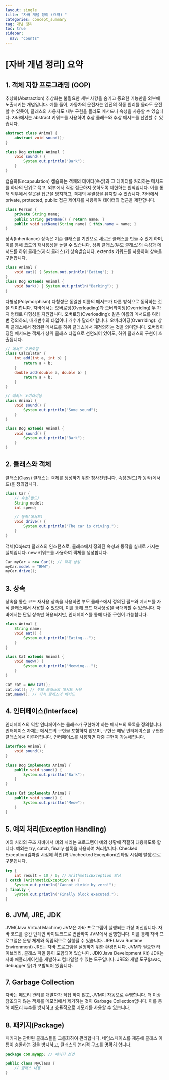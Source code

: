 ```yaml
---
layout: single
title: "자바 개념 정리 (요약) "
categories: concept_summary
tag: 개념 정리
toc: true
sidebar:
  nav: "counts"
---
```


# [자바 개념 정리] 요약

## 1. 객체 지향 프로그래밍 (OOP)

추상화(Abstraction)
추상화는 불필요한 세부 사항을 숨기고 중요한 기능만을 외부에 노출시키는 개념입니다. 예를 들어, 자동차의 운전자는 엔진의 작동 원리를 몰라도 운전할 수 있듯이, 클래스의 사용자도 내부 구현을 몰라도 메서드나 속성을 사용할 수 있습니다.
자바에서는 abstract 키워드를 사용하여 추상 클래스와 추상 메서드를 선언할 수 있습니다.

```java
abstract class Animal {
    abstract void sound();
}

class Dog extends Animal {
    void sound() {
        System.out.println("Bark");
    }
}
```

캡슐화(Encapsulation)
캡슐화는 객체의 데이터(속성)와 그 데이터를 처리하는 메서드를 하나의 단위로 묶고, 외부에서 직접 접근하지 못하도록 제한하는 원칙입니다. 이를 통해 외부에서 잘못된 접근을 방지하고, 객체의 무결성을 유지할 수 있습니다.
자바에서 private, protected, public 접근 제어자를 사용하여 데이터의 접근을 제한합니다.

```java
class Person {
    private String name;
    public String getName() { return name; }
    public void setName(String name) { this.name = name; }
}
```

상속(Inheritance)
상속은 기존 클래스를 기반으로 새로운 클래스를 만들 수 있게 하며, 이를 통해 코드의 재사용성을 높일 수 있습니다. 상위 클래스(부모 클래스)의 속성과 메서드를 하위 클래스(자식 클래스)가 상속받습니다.
extends 키워드를 사용하여 상속을 구현합니다.

```java
class Animal {
    void eat() { System.out.println("Eating"); }
}
class Dog extends Animal {
    void bark() { System.out.println("Barking"); }
}
```

다형성(Polymorphism)
다형성은 동일한 이름의 메서드가 다른 방식으로 동작하는 것을 의미합니다. 자바에서는 오버로딩(Overloading)과 오버라이딩(Overriding) 두 가지 형태로 다형성을 지원합니다.
오버로딩(Overloading): 같은 이름의 메서드를 여러 번 정의하되, 매개변수의 타입이나 개수가 달라야 합니다.
오버라이딩(Overriding): 상위 클래스에서 정의된 메서드를 하위 클래스에서 재정의하는 것을 의미합니다. 오버라이딩된 메서드는 객체가 상위 클래스 타입으로 선언되어 있어도, 하위 클래스의 구현이 호출됩니다.

```java
// 메서드 오버로딩
class Calculator {
    int add(int a, int b) {
        return a + b;
    }
    double add(double a, double b) {
        return a + b;
    }
}

// 메서드 오버라이딩
class Animal {
    void sound() {
        System.out.println("Some sound");
    }
}

class Dog extends Animal {
    void sound() {
        System.out.println("Bark");
    }
}
```

## 2. 클래스와 객체

클래스(Class)
클래스는 객체를 생성하기 위한 청사진입니다. 속성(필드)과 동작(메서드)을 정의합니다.

```java
class Car {
    // 속성(필드)
    String model;
    int speed;

    // 동작(메서드)
    void drive() {
        System.out.println("The car is driving.");
    }
}
```

객체(Object)
클래스의 인스턴스로, 클래스에서 정의된 속성과 동작을 실제로 가지는 실체입니다. new 키워드를 사용하여 객체를 생성합니다.

```java
Car myCar = new Car(); // 객체 생성
myCar.model = "BMW";
myCar.drive();
```

## 3. 상속

상속을 통한 코드 재사용
상속을 사용하면 부모 클래스에서 정의된 필드와 메서드를 자식 클래스에서 사용할 수 있으며, 이를 통해 코드 재사용성을 극대화할 수 있습니다.
자바에서는 단일 상속만 허용되지만, 인터페이스를 통해 다중 구현이 가능합니다.

```java
class Animal {
    String name;
    void eat() {
        System.out.println("Eating...");
    }
}

class Cat extends Animal {
    void meow() {
        System.out.println("Meowing...");
    }
}

Cat cat = new Cat();
cat.eat(); // 부모 클래스의 메서드 사용
cat.meow(); // 자식 클래스의 메서드
```

## 4. 인터페이스(Interface)

인터페이스의 역할
인터페이스는 클래스가 구현해야 하는 메서드의 목록을 정의합니다. 인터페이스 자체는 메서드의 구현을 포함하지 않으며, 구현은 해당 인터페이스를 구현한 클래스에서 이루어집니다.
인터페이스를 사용하면 다중 구현이 가능해집니다.

```java
interface Animal {
    void sound();
}

class Dog implements Animal {
    public void sound() {
        System.out.println("Bark");
    }
}

class Cat implements Animal {
    public void sound() {
        System.out.println("Meow");
    }
}
```

## 5. 예외 처리(Exception Handling)

예외 처리의 구조
자바에서 예외 처리는 프로그램이 예외 상황에 적절히 대응하도록 합니다. 예외는 try, catch, finally 블록을 사용하여 처리합니다.
Checked Exception(컴파일 시점에 확인)과 Unchecked Exception(런타임 시점에 발생)으로 구분됩니다.

```java
try {
    int result = 10 / 0; // ArithmeticException 발생
} catch (ArithmeticException e) {
    System.out.println("Cannot divide by zero!");
} finally {
    System.out.println("Finally block executed.");
}
```

## 6. JVM, JRE, JDK

JVM(Java Virtual Machine)
JVM은 자바 프로그램이 실행되는 가상 머신입니다. 자바 코드를 중간 단계인 바이트코드로 변환하여 JVM에서 실행합니다. 이를 통해 자바 프로그램은 운영 체제와 독립적으로 실행될 수 있습니다.
JRE(Java Runtime Environment)
JRE는 자바 프로그램을 실행하기 위한 환경입니다. JVM과 필요한 라이브러리, 클래스 파일 등이 포함되어 있습니다.
JDK(Java Development Kit)
JDK는 자바 애플리케이션을 개발하고 컴파일할 수 있는 도구입니다. JRE와 개발 도구(javac, debugger 등)가 포함되어 있습니다.

## 7. Garbage Collection

자바는 메모리 관리를 개발자가 직접 하지 않고, JVM이 자동으로 수행합니다. 더 이상 참조되지 않는 객체를 메모리에서 제거하는 것이 Garbage Collection입니다.
이를 통해 메모리 누수를 방지하고 효율적으로 메모리를 사용할 수 있습니다.

## 8. 패키지(Package)

패키지는 관련된 클래스들을 그룹화하여 관리합니다. 네임스페이스를 제공해 클래스 이름이 충돌하는 것을 방지하고, 클래스의 논리적 구조를 명확히 합니다.

```java
package com.myapp; // 패키지 선언

public class MyClass {
    // 클래스 내용
}
```

